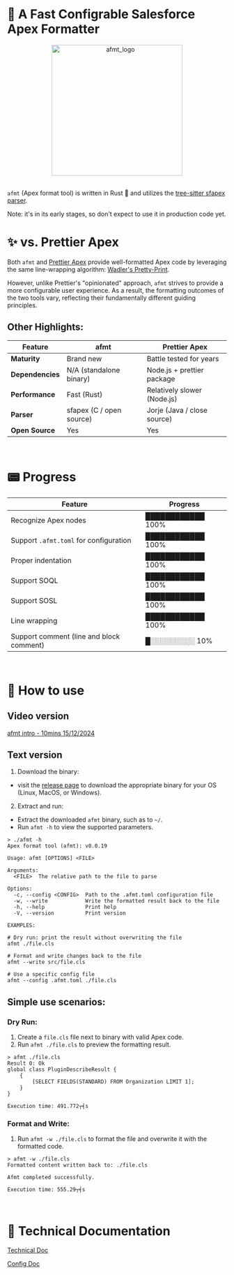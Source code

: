 # 🚀 A Fast Configrable Salesforce Apex Formatter
<div align="center">
  <img src="https://github.com/user-attachments/assets/5cf08fdb-aaa2-4556-83d7-2e9d2a99f86f" alt="afmt_logo" width="300"/>
</div>
<br>

`afmt` (Apex format tool) is written in Rust 🦀 and utilizes the [tree-sitter sfapex parser](https://github.com/aheber/tree-sitter-sfapex).

Note: it's in its early stages, so don't expect to use it in production code yet.

# ✨ vs. Prettier Apex

Both `afmt` and [Prettier Apex](https://github.com/dangmai/prettier-plugin-apex)
provide well-formatted Apex code by leveraging the same line-wrapping algorithm:
[Wadler's
Pretty-Print](https://homepages.inf.ed.ac.uk/wadler/papers/prettier/prettier.pdf).

However, unlike Prettier's "opinionated" approach, `afmt` strives to provide a
more configurable user experience. As a result, the formatting outcomes
of the two tools vary, reflecting their fundamentally different guiding
principles.
<br>

## Other Highlights:

| Feature                   | afmt                                      | Prettier Apex                             |
|---------------------------|-------------------------------------------|-------------------------------------------|
| **Maturity**              | Brand new | Battle tested for years|
| **Dependencies**       | N/A (standalone binary) | Node.js + prettier package|
| **Performance**            |Fast (Rust) |Relatively slower (Node.js)|
| **Parser**            |sfapex (C / open source) |Jorje (Java / close source)|
| **Open Source**           | Yes| Yes|

<br>

# 📟 Progress

| Feature                                         | Progress       |
| ----------------------------------------------- | -------------- |
| Recognize Apex nodes                            | ████████████ 100%  |
| Support `.afmt.toml` for configuration          | ████████████ 100%         |
| Proper indentation                              | ████████████ 100%  |
| Support SOQL                                    | ████████████ 100%  |
| Support SOSL                                    | ████████████ 100%  |
| Line wrapping               | ████████████ 100%  |
| Support comment (line and block comment)| █░░░░░░░░░ 10%  |

<br>

# 🔧 How to use

## Video version

[afmt intro - 10mins 15/12/2024](https://www.youtube.com/watch?v=2tBctZqdjMU)

## Text version

1. Download the binary:
- visit the [release page](https://github.com/xixiaofinland/afmt/releases/latest)
to download the appropriate binary for your OS (Linux, MacOS, or Windows).

2. Extract and run:
- Extract the downloaded `afmt` binary, such as to `~/`.
- Run `afmt -h` to view the supported parameters.

```
> ./afmt -h
Apex format tool (afmt): v0.0.19

Usage: afmt [OPTIONS] <FILE>

Arguments:
  <FILE>  The relative path to the file to parse

Options:
  -c, --config <CONFIG>  Path to the .afmt.toml configuration file
  -w, --write            Write the formatted result back to the file
  -h, --help             Print help
  -V, --version          Print version

EXAMPLES:

# Dry run: print the result without overwriting the file
afmt ./file.cls

# Format and write changes back to the file
afmt --write src/file.cls

# Use a specific config file
afmt --config .afmt.toml ./file.cls
```

## Simple use scenarios:

### Dry Run:

1. Create a `file.cls` file next to binary with valid Apex code.
2. Run `afmt ./file.cls` to preview the formatting result.

```
> afmt ./file.cls
Result 0: Ok
global class PluginDescribeResult {
    {
        [SELECT FIELDS(STANDARD) FROM Organization LIMIT 1];
    }
}

Execution time: 491.772┬╡s
```

### Format and Write:

1. Run `afmt -w ./file.cls` to format the file and overwrite it with the
   formatted code.

```
> afmt -w ./file.cls
Formatted content written back to: ./file.cls

Afmt completed successfully.

Execution time: 555.29┬╡s
```
<br>

# 📡 Technical Documentation

[Technical Doc](md/Technical.md)

[Config Doc](md/Settings.md)
